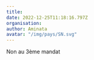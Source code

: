 ```yaml
---
title: 
date: 2022-12-25T11:18:16.797Z
organisation: 
author: Aminata 
avatar: "/img/pays/SN.svg"
---
```


Non au 3ème mandat 